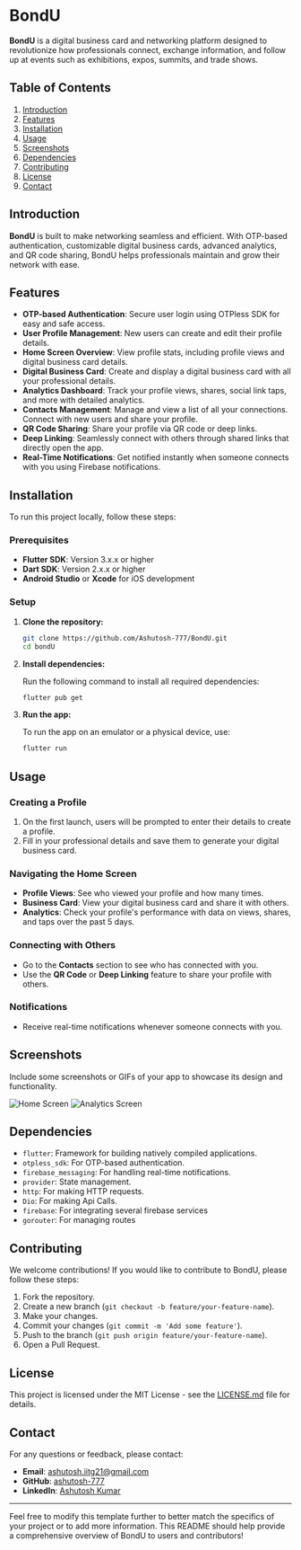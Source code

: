 # BondU

**BondU** is a digital business card and networking platform designed to revolutionize how professionals connect, exchange information, and follow up at events such as exhibitions, expos, summits, and trade shows.

## Table of Contents

1. [Introduction](#introduction)
2. [Features](#features)
3. [Installation](#installation)
4. [Usage](#usage)
5. [Screenshots](#screenshots)
6. [Dependencies](#dependencies)
7. [Contributing](#contributing)
8. [License](#license)
9. [Contact](#contact)

## Introduction

**BondU** is built to make networking seamless and efficient. With OTP-based authentication, customizable digital business cards, advanced analytics, and QR code sharing, BondU helps professionals maintain and grow their network with ease.

## Features

- **OTP-based Authentication**: Secure user login using OTPless SDK for easy and safe access.
- **User Profile Management**: New users can create and edit their profile details.
- **Home Screen Overview**: View profile stats, including profile views and digital business card details.
- **Digital Business Card**: Create and display a digital business card with all your professional details.
- **Analytics Dashboard**: Track your profile views, shares, social link taps, and more with detailed analytics.
- **Contacts Management**: Manage and view a list of all your connections. Connect with new users and share your profile.
- **QR Code Sharing**: Share your profile via QR code or deep links.
- **Deep Linking**: Seamlessly connect with others through shared links that directly open the app.
- **Real-Time Notifications**: Get notified instantly when someone connects with you using Firebase notifications.

## Installation

To run this project locally, follow these steps:

### Prerequisites

- **Flutter SDK**: Version 3.x.x or higher
- **Dart SDK**: Version 2.x.x or higher
- **Android Studio** or **Xcode** for iOS development

### Setup

1. **Clone the repository:**

   ```bash
   git clone https://github.com/Ashutosh-777/BondU.git
   cd bondU
   ```

2. **Install dependencies:**

   Run the following command to install all required dependencies:

   ```bash
   flutter pub get
   ```

3. **Run the app:**

   To run the app on an emulator or a physical device, use:

   ```bash
   flutter run
   ```

## Usage

### Creating a Profile

1. On the first launch, users will be prompted to enter their details to create a profile.
2. Fill in your professional details and save them to generate your digital business card.

### Navigating the Home Screen

- **Profile Views**: See who viewed your profile and how many times.
- **Business Card**: View your digital business card and share it with others.
- **Analytics**: Check your profile's performance with data on views, shares, and taps over the past 5 days.

### Connecting with Others

- Go to the **Contacts** section to see who has connected with you.
- Use the **QR Code** or **Deep Linking** feature to share your profile with others.

### Notifications

- Receive real-time notifications whenever someone connects with you.

## Screenshots

Include some screenshots or GIFs of your app to showcase its design and functionality.

![Home Screen](https://example.com/screenshot1.png)
![Analytics Screen](https://example.com/screenshot2.png)

## Dependencies

- `flutter`: Framework for building natively compiled applications.
- `otpless_sdk`: For OTP-based authentication.
- `firebase_messaging`: For handling real-time notifications.
- `provider`: State management.
- `http`: For making HTTP requests.
- `Dio`: For making Api Calls.
- `firebase`: For integrating several firebase services
- `gorouter`: For managing routes

## Contributing

We welcome contributions! If you would like to contribute to BondU, please follow these steps:

1. Fork the repository.
2. Create a new branch (`git checkout -b feature/your-feature-name`).
3. Make your changes.
4. Commit your changes (`git commit -m 'Add some feature'`).
5. Push to the branch (`git push origin feature/your-feature-name`).
6. Open a Pull Request.

## License

This project is licensed under the MIT License - see the [LICENSE.md](LICENSE.md) file for details.

## Contact

For any questions or feedback, please contact:

- **Email**: [ashutosh.iitg21@gmail.com](mailto:ashutosh.iitg21@gmail.com)
- **GitHub**: [ashutosh-777](https://github.com/Ashutosh-777)
- **LinkedIn**: [Ashutosh Kumar](https://www.linkedin.com/in/ashutosh-kumar-936383230/)

---

Feel free to modify this template further to better match the specifics of your project or to add more information. This README should help provide a comprehensive overview of BondU to users and contributors!
